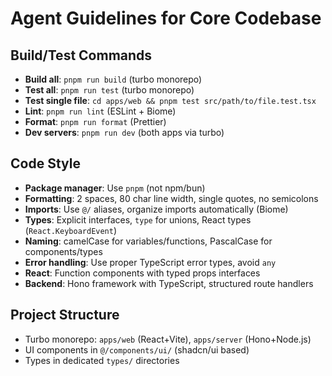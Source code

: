 # Agent Guidelines for Core Codebase

## Build/Test Commands

- **Build all**: `pnpm run build` (turbo monorepo)
- **Test all**: `pnpm run test` (turbo monorepo)
- **Test single file**: `cd apps/web && pnpm test src/path/to/file.test.tsx`
- **Lint**: `pnpm run lint` (ESLint + Biome)
- **Format**: `pnpm run format` (Prettier)
- **Dev servers**: `pnpm run dev` (both apps via turbo)

## Code Style

- **Package manager**: Use `pnpm` (not npm/bun)
- **Formatting**: 2 spaces, 80 char line width, single quotes, no semicolons
- **Imports**: Use `@/` aliases, organize imports automatically (Biome)
- **Types**: Explicit interfaces, `type` for unions, React types (`React.KeyboardEvent`)
- **Naming**: camelCase for variables/functions, PascalCase for components/types
- **Error handling**: Use proper TypeScript error types, avoid `any`
- **React**: Function components with typed props interfaces
- **Backend**: Hono framework with TypeScript, structured route handlers

## Project Structure

- Turbo monorepo: `apps/web` (React+Vite), `apps/server` (Hono+Node.js)
- UI components in `@/components/ui/` (shadcn/ui based)
- Types in dedicated `types/` directories
